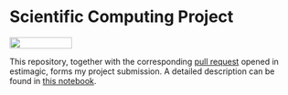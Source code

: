 # Scientific Computing Project
<a href="https://nbviewer.jupyter.org/github/mchandra12/scientific_computing_project/blob/main/project_overview.ipynb"
   target="_parent">
   <img align="center"
  src="https://raw.githubusercontent.com/jupyter/design/master/logos/Badges/nbviewer_badge.png"
      width="109" height="20">
</a>

This repository, together with the corresponding [pull request](https://github.com/OpenSourceEconomics/estimagic/pull/198) opened in estimagic, forms my project submission.
A detailed description can be found in [this notebook](https://github.com/mchandra12/scientific_computing_project/blob/main/project_overview.ipynb).
